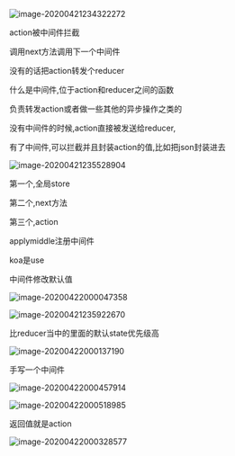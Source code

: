 ![image-20200421234322272](C:\Users\Artificial\AppData\Roaming\Typora\typora-user-images\image-20200421234322272.png)



action被中间件拦截



调用next方法调用下一个中间件



没有的话把action转发个reducer



什么是中间件,位于action和reducer之间的函数

负责转发action或者做一些其他的异步操作之类的





没有中间件的时候,action直接被发送给reducer,

有了中间件,可以拦截并且封装action的值,比如把json封装进去





![image-20200421235528904](C:\Users\Artificial\AppData\Roaming\Typora\typora-user-images\image-20200421235528904.png)



第一个,全局store

第二个,next方法

第三个,action



applymiddle注册中间件

koa是use



中间件修改默认值

![image-20200422000047358](C:\Users\Artificial\AppData\Roaming\Typora\typora-user-images\image-20200422000047358.png)

![image-20200421235922670](C:\Users\Artificial\AppData\Roaming\Typora\typora-user-images\image-20200421235922670.png)

比reducer当中的里面的默认state优先级高

![image-20200422000137190](C:\Users\Artificial\AppData\Roaming\Typora\typora-user-images\image-20200422000137190.png)





手写一个中间件

![image-20200422000457914](C:\Users\Artificial\AppData\Roaming\Typora\typora-user-images\image-20200422000457914.png)

![image-20200422000518985](C:\Users\Artificial\AppData\Roaming\Typora\typora-user-images\image-20200422000518985.png)

返回值就是action

![image-20200422000328577](C:\Users\Artificial\AppData\Roaming\Typora\typora-user-images\image-20200422000328577.png)